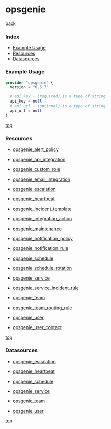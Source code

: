 # opsgenie

[back](../)

### Index

- [Example Usage](#example-usage)
- [Resources](#resources)
- [Datasources](#datasources)

### Example Usage

```terraform
provider "opsgenie" {
  version = "0.5.7"

  # api_key - (required) is a type of string
  api_key = null
  # api_url - (optional) is a type of string
  api_url = null
}
```

[top](#index)

### Resources


- [opsgenie_alert_policy](./r/opsgenie_alert_policy.md)

- [opsgenie_api_integration](./r/opsgenie_api_integration.md)

- [opsgenie_custom_role](./r/opsgenie_custom_role.md)

- [opsgenie_email_integration](./r/opsgenie_email_integration.md)

- [opsgenie_escalation](./r/opsgenie_escalation.md)

- [opsgenie_heartbeat](./r/opsgenie_heartbeat.md)

- [opsgenie_incident_template](./r/opsgenie_incident_template.md)

- [opsgenie_integration_action](./r/opsgenie_integration_action.md)

- [opsgenie_maintenance](./r/opsgenie_maintenance.md)

- [opsgenie_notification_policy](./r/opsgenie_notification_policy.md)

- [opsgenie_notification_rule](./r/opsgenie_notification_rule.md)

- [opsgenie_schedule](./r/opsgenie_schedule.md)

- [opsgenie_schedule_rotation](./r/opsgenie_schedule_rotation.md)

- [opsgenie_service](./r/opsgenie_service.md)

- [opsgenie_service_incident_rule](./r/opsgenie_service_incident_rule.md)

- [opsgenie_team](./r/opsgenie_team.md)

- [opsgenie_team_routing_rule](./r/opsgenie_team_routing_rule.md)

- [opsgenie_user](./r/opsgenie_user.md)

- [opsgenie_user_contact](./r/opsgenie_user_contact.md)


[top](#index)

### Datasources


- [opsgenie_escalation](./d/opsgenie_escalation.md)

- [opsgenie_heartbeat](./d/opsgenie_heartbeat.md)

- [opsgenie_schedule](./d/opsgenie_schedule.md)

- [opsgenie_service](./d/opsgenie_service.md)

- [opsgenie_team](./d/opsgenie_team.md)

- [opsgenie_user](./d/opsgenie_user.md)


[top](#index)